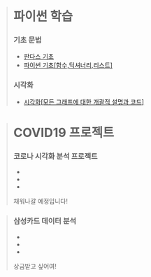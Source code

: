 > # 파이썬 학습
> ### 기초 문법
> * [판다스 기초](pandas(1).html)   
> * [파이썬 기초[함수,딕셔너리,리스트]](파이썬기초(주말수업).html)   
> ### 시각화 
> * [시각화[모든 그래프에 대한 개괄적 설명과 코드]](파이썬시각화(인프런).html)   


> # COVID19 프로젝트 
> ### 코로나 시각화 분석 프로젝트   
> *      
> *    
> *    
> 채워나갈 예정입니다!

> ###  삼성카드 데이터 분석
> *      
> *       
> *      
> 상금받고 싶어여!


